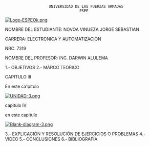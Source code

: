                        UNIVERSIDAD DE LAS FUERZAS ARMADAS 
                                      ESPE
  [![Logo-ESPEOk.png](https://i.postimg.cc/P5XdL97z/Logo-ESPEOk.png)](https://postimg.cc/HVhqRZdV)
                                                                        



NOMBRE DEL ESTUDIANTE: NOVOA VINUEZA JORGE SEBASTIAN 
  
CARRERA: ELECTRONICA Y AUTOMATIZACION 

NRC: 7319

NOMBRE DEL PROFESOR: ING. DARWIN ALULEMA

1.- OBJETIVOS 
2.- MARCO TEORICO 

CAPITULO III

En este ca1pitulo 

[![UNIDAD-3.png](https://i.postimg.cc/jjhbd7Nq/UNIDAD-3.png)](https://postimg.cc/cK6jF6XP)

capitulo IV

en este capitulo

[![Blank-diagram-3.png](https://i.postimg.cc/ZqSb5jyd/Blank-diagram-3.png)](https://postimg.cc/VJKQ7qgf)



3.- EXPLICACIÓN Y RESOLUCIÓN DE EJERCICIOS O PROBLEMAS
4.- VIDEO
5.- CONCLUSIONES
6.- BIBLIOGRAFÍA




